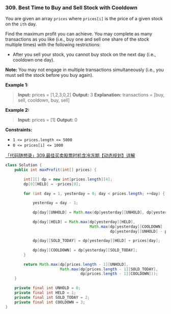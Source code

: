 ### 309. Best Time to Buy and Sell Stock with Cooldown

You are given an array `prices` where `prices[i]` is the price of a given stock on the `ith` day.

Find the maximum profit you can achieve. You may complete as many transactions as you like (i.e., buy one and sell one share of the stock multiple times) with the following restrictions:

- After you sell your stock, you cannot buy stock on the next day (i.e., cooldown one day).

**Note:** You may not engage in multiple transactions simultaneously (i.e., you must sell the stock before you buy again).

**Example 1:**

> **Input:** prices = [1,2,3,0,2]
> **Output:** 3
> **Explanation:** transactions = [buy, sell, cooldown, buy, sell]

**Example 2:**

> **Input:** prices = [1]
> **Output:** 0

**Constraints:**

- `1 <= prices.length <= 5000`
- `0 <= prices[i] <= 1000`

[「代码随想录」309.最佳买卖股票时机含冷冻期【动态规划】详解](https://leetcode.cn/problems/best-time-to-buy-and-sell-stock-with-cooldown/solution/309zui-jia-mai-mai-gu-piao-shi-ji-han-le-byz3/)

```java
class Solution {
    public int maxProfit(int[] prices) {
        
        int[][] dp = new int[prices.length][4];
        dp[0][HELD] = -prices[0];
        
        for (int day = 1, yesterday = 0; day < prices.length; ++day) {
            
            yesterday = day - 1;
            
            dp[day][UNHOLD] = Math.max(dp[yesterday][UNHOLD], dp[yesterday][COOLDOWN]);
            
            dp[day][HELD] = Math.max(dp[yesterday][HELD], 
                                     Math.max(dp[yesterday][COOLDOWN] - prices[day],
                                              dp[yesterday][UNHOLD] - prices[day]));
            
            dp[day][SOLD_TODAY] = dp[yesterday][HELD] + prices[day];
            
            dp[day][COOLDOWN] = dp[yesterday][SOLD_TODAY];
        }
        
        return Math.max(dp[prices.length - 1][UNHOLD], 
                        Math.max(dp[prices.length - 1][SOLD_TODAY],
                                 dp[prices.length - 1][COOLDOWN]));
    }
    
    private final int UNHOLD = 0;
    private final int HELD = 1;
    private final int SOLD_TODAY = 2;
    private final int COOLDOWN = 3;
}
```
